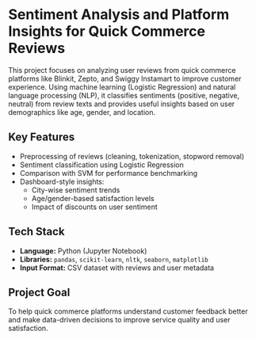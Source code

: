 # Sentiment Analysis and Platform Insights for Quick Commerce Reviews

This project focuses on analyzing user reviews from quick commerce platforms like Blinkit, Zepto, and Swiggy Instamart to improve customer experience. Using machine learning (Logistic Regression) and natural language processing (NLP), it classifies sentiments (positive, negative, neutral) from review texts and provides useful insights based on user demographics like age, gender, and location.

## Key Features
- Preprocessing of reviews (cleaning, tokenization, stopword removal)
- Sentiment classification using Logistic Regression
- Comparison with SVM for performance benchmarking
- Dashboard-style insights:
  - City-wise sentiment trends
  - Age/gender-based satisfaction levels
  - Impact of discounts on user sentiment

## Tech Stack
- **Language:** Python (Jupyter Notebook)
- **Libraries:** `pandas`, `scikit-learn`, `nltk`, `seaborn`, `matplotlib`
- **Input Format:** CSV dataset with reviews and user metadata

## Project Goal
To help quick commerce platforms understand customer feedback better and make data-driven decisions to improve service quality and user satisfaction.
